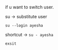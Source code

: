 if u want to switch user. 

su -> substitute user

```su --login ayesha``` 

shortcut -> ```su - ayesha```

```exsit```
